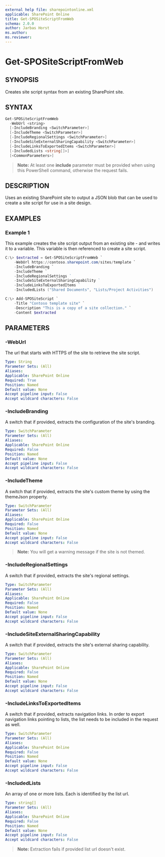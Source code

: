 ```yaml
---
external help file: sharepointonline.xml
applicable: SharePoint Online
title: Get-SPOSiteScriptFromWeb
schema: 2.0.0
author: Jarbas Horst
ms.author: 
ms.reviewer:
---
```


# Get-SPOSiteScriptFromWeb

## SYNOPSIS

Creates site script syntax from an existing SharePoint site.

## SYNTAX

```powershell
Get-SPOSiteScriptFromWeb
  -WebUrl <string>
  [-IncludeBranding <SwitchParameter>]
  [-IncludeTheme <SwitchParameter>]
  [-IncludeRegionalSettings <SwitchParameter>]
  [-IncludeSiteExternalSharingCapability <SwitchParameter>]
  [-IncludeLinksToExportedItems <SwitchParameter>]
  [-IncludedLists <string[]>]
  [<CommonParameters>]
```

>**Note:** At least one **include** parameter must be provided when using this PowerShell command, otherwise the request fails.

## DESCRIPTION

Uses an existing SharePoint site to output a JSON blob that can be used to create a site script for use in a site design.

## EXAMPLES

### Example 1

This example creates the site script output from an existing site - and writes it to a variable. This variable is then referenced to create a site script.

```powershell
C:\> $extracted = Get-SPOSiteScriptFromWeb `
    -WebUrl https://contoso.sharepoint.com/sites/template `
    -IncludeBranding `
    -IncludeTheme `
    -IncludeRegionalSettings ` 
    -IncludeSiteExternalSharingCapability ` 
    -IncludeLinksToExportedItems ` 
    -IncludedLists ("Shared Documents", "Lists/Project Activities")

C:\> Add-SPOSiteScript `
    -Title "Contoso template site" `
    -Description "This is a copy of a site collection." `
    -Content $extracted
```

## PARAMETERS

### -WebUrl
The url that starts with HTTPS of the site to retrieve the site script.

```yaml
Type: String
Parameter Sets: (All)
Aliases: 
Applicable: SharePoint Online
Required: True
Position: Named
Default value: None
Accept pipeline input: False
Accept wildcard characters: False 
```

### -IncludeBranding
A switch that if provided, extracts the configuration of the site's branding.

```yaml
Type: SwitchParameter
Parameter Sets: (All)
Aliases: 
Applicable: SharePoint Online
Required: False
Position: Named
Default value: None
Accept pipeline input: False
Accept wildcard characters: False 
```

### -IncludeTheme
A switch that if provided, extracts the site's custom theme by using the themeJson property.

```yaml
Type: SwitchParameter
Parameter Sets: (All)
Aliases: 
Applicable: SharePoint Online
Required: False
Position: Named
Default value: None
Accept pipeline input: False
Accept wildcard characters: False 
```

>**Note:** You will get a warning message if the site is not themed.

### -IncludeRegionalSettings
A switch that if provided, extracts the site's regional settings.

```yaml
Type: SwitchParameter
Parameter Sets: (All)
Aliases: 
Applicable: SharePoint Online
Required: False
Position: Named
Default value: None
Accept pipeline input: False
Accept wildcard characters: False 
```

### -IncludeSiteExternalSharingCapability
A switch that if provided, extracts the site's external sharing capability.

```yaml
Type: SwitchParameter
Parameter Sets: (All)
Aliases: 
Applicable: SharePoint Online
Required: False
Position: Named
Default value: None
Accept pipeline input: False
Accept wildcard characters: False 
```

### -IncludeLinksToExportedItems
A switch that if provided, extracts navigation links. In order to export navigation links pointing to lists, the list needs to be included in the request as well.

```yaml
Type: SwitchParameter
Parameter Sets: (All)
Aliases: 
Applicable: SharePoint Online
Required: False
Position: Named
Default value: None
Accept pipeline input: False
Accept wildcard characters: False 
```

### -IncludedLists
An array of one or more lists. Each is identified by the list url.

```yaml
Type: string[]
Parameter Sets: (All)
Aliases: 
Applicable: SharePoint Online
Required: False
Position: Named
Default value: None
Accept pipeline input: False
Accept wildcard characters: False 
```

>**Note:** Extraction fails if provided list url doesn't exist.